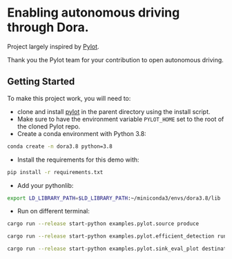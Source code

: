 # Enabling autonomous driving through Dora.

Project largely inspired by [Pylot](https://github.com/erdos-project/pylot).

Thank you the Pylot team for your contribution to open autonomous driving.

## Getting Started

To make this project work, you will need to:
- clone and install [pylot](https://github.com/erdos-project/pylot) in the parent directory using the install script.
- Make sure to have the environment variable `PYLOT_HOME` set to the root of the cloned Pylot repo.
- Create a conda environment with Python 3.8:
```bash
conda create -n dora3.8 python=3.8   
```
- Install the requirements for this demo with:

```bash
pip install -r requirements.txt
```
- Add your pythonlib:
```bash
export LD_LIBRARY_PATH=$LD_LIBRARY_PATH:~/miniconda3/envs/dora3.8/lib
```

- Run on different terminal:
```bash
cargo run --release start-python examples.pylot.source produce                                             
```
```bash
cargo run --release start-python examples.pylot.efficient_detection run image                                             
```
```bash
cargo run --release start-python examples.pylot.sink_eval_plot destination                                 
```
